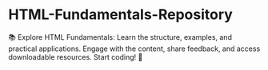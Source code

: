# HTML-Fundamentals-Repository
📚 Explore HTML Fundamentals: Learn the structure, examples, and practical applications. Engage with the content, share feedback, and access downloadable resources. Start coding! 🚀
